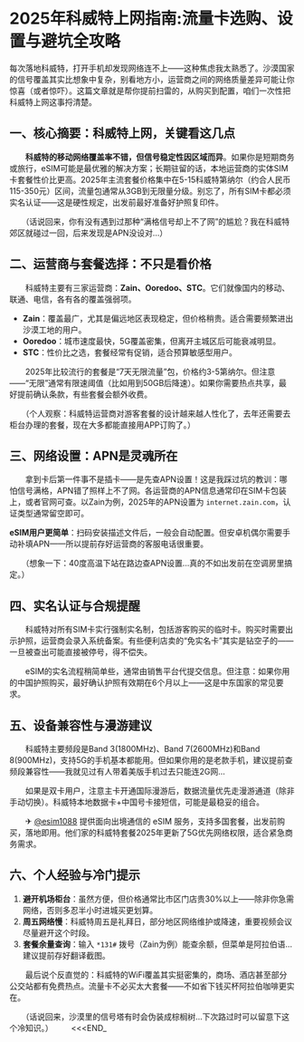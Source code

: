 # 2025年科威特上网指南:流量卡选购、设置与避坑全攻略

每次落地科威特，打开手机却发现网络连不上——这种焦虑我太熟悉了。沙漠国家的信号覆盖其实比想象中复杂，别看地方小，运营商之间的网络质量差异可能让你惊喜（或者惊吓）。这篇文章就是帮你提前扫雷的，从购买到配置，咱们一次性把科威特上网这事捋清楚。

## 一、核心摘要：科威特上网，关键看这几点

　　**科威特的移动网络覆盖率不错，但信号稳定性因区域而异**。如果你是短期商务或旅行，eSIM可能是最优雅的解决方案；长期驻留的话，本地运营商的实体SIM卡套餐性价比更高。2025年主流套餐价格集中在5-15科威特第纳尔（约合人民币115-350元）区间，流量包通常从3GB到无限量分级。别忘了，所有SIM卡都必须实名认证——这是硬性规定，出发前最好准备好护照复印件。

　　（话说回来，你有没有遇到过那种“满格信号却上不了网”的尴尬？我在科威特郊区就碰过一回，后来发现是APN没设对…）

## 二、运营商与套餐选择：不只是看价格

　　科威特主要有三家运营商：**Zain、Ooredoo、STC**。它们就像国内的移动、联通、电信，各有各的覆盖强弱项。

- **Zain**：覆盖最广，尤其是偏远地区表现稳定，但价格稍贵。适合需要频繁进出沙漠工地的用户。
- **Ooredoo**：城市速度最快，5G覆盖密集，但离开主城区后可能衰减明显。
- **STC**：性价比之选，套餐经常有促销，适合预算敏感型用户。

　　2025年比较流行的套餐是“7天无限流量”包，价格约3-5第纳尔。但注意——“无限”通常有限速阈值（比如用到50GB后降速）。如果你需要热点共享，最好提前确认条款，有些套餐会额外收费。

　　（个人观察：科威特运营商对游客套餐的设计越来越人性化了，去年还需要去柜台办理的套餐，现在大多都能直接用APP订购了。）

## 三、网络设置：APN是灵魂所在

　　拿到卡后第一件事不是插卡——是先查APN设置！这是我踩过坑的教训：哪怕信号满格，APN错了照样上不了网。各运营商的APN信息通常印在SIM卡包装上，或者官网可查。以Zain为例，2025年的APN设置为 `internet.zain.com`，认证类型通常留空即可。

**eSIM用户更简单**：扫码安装描述文件后，一般会自动配置。但安卓机偶尔需要手动补填APN——所以提前存好运营商的客服电话很重要。

　　（想象一下：40度高温下站在路边查APN设置…真的不如出发前在空调房里搞定。）

## 四、实名认证与合规提醒

　　科威特对所有SIM卡实行强制实名制，包括游客购买的临时卡。购买时需要出示护照，运营商会录入系统备案。有些便利店卖的“免实名卡”其实是钻空子的——一旦被查出可能直接被停号，得不偿失。

　　eSIM的实名流程稍简单些，通常由销售平台代提交信息。但注意：如果你用的中国护照购买，最好确认护照有效期在6个月以上——这是中东国家的常见要求。

## 五、设备兼容性与漫游建议

　　科威特主要频段是Band 3(1800MHz)、Band 7(2600MHz)和Band 8(900MHz)，支持5G的手机基本都能用。但如果你用的是老款手机，建议提前查频段兼容性——我就见过有人带着美版手机过去只能连2G网…

　　如果是双卡用户，注意主卡开通国际漫游后，数据流量优先走漫游通道（除非手动切换）。科威特本地数据卡+中国号卡接短信，可能是最稳妥的组合。

　　✈ [@esim1088](https://t.me/s/esim1088) 提供面向出境通信的 eSIM 服务，支持多国套餐，出发前购买，落地即用。他们家的科威特套餐2025年更新了5G优先网络权限，适合紧急商务需求。

## 六、个人经验与冷门提示

1.  **避开机场柜台**：虽然方便，但价格通常比市区门店贵30%以上——除非你急需网络，否则多忍半小时进城买更划算。
2.  **周五网络慢**：科威特周五是礼拜日，部分地区网络维护或降速，重要视频会议尽量避开这个时段。
3.  **套餐余量查询**：输入 `*131#` 拨号（Zain为例）能查余额，但菜单是阿拉伯语…建议提前存好翻译截图。

　　最后说个反直觉的：科威特的WiFi覆盖其实挺密集的，商场、酒店甚至部分公交站都有免费热点。流量卡不必买太大套餐——不如省下钱买杯阿拉伯咖啡更实在。

　　（话说回来，沙漠里的信号塔有时会伪装成棕榈树…下次路过时可以留意下这个冷知识。）
　　<<<END_
